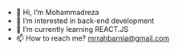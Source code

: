 - 👋 Hi, I’m Mohammadreza 
- 👀 I’m interested in back-end development
- 🌱 I’m currently learning REACT.JS 
- 📫 How to reach me? mrrahbarnia@gmail.com

<!---
mrrahbarnia/mrrahbarnia is a ✨ special ✨ repository because its `README.md` (this file) appears on your GitHub profile.
You can click the Preview link to take a look at your changes.
--->
